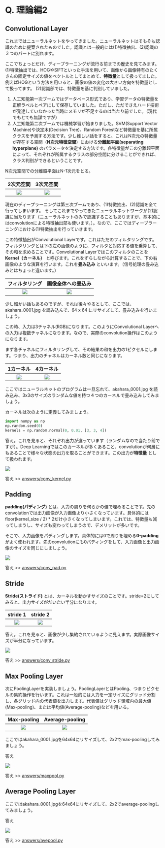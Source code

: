 # Q. 理論編2

## Convolutional Layer

これまではニューラルネットをやってきました。ニューラルネットはそもそも認識のために提案されたものでした。認識とは一般的には(1)特徴抽出、(2)認識の２つのパートに別れます。

ここでちょっとだけ、ディープラーニングが流行る前までの歴史を見てみます。
(1)特徴抽出では、HOGやSIFTといった手法を用いて、画像から画像特有のたくさんの固定サイズの値をベクトルとしてまとめて、**特徴量**として扱ってました。例えばHOGという方法を用いると、画像の値の変化の大きい方向を特徴量として扱ってます。
(2)認識部では、特徴量を基に判別していました。
1. 人工知能第一次ブームではデータベース形式であり、学習データの特徴量を正解ラベルとペアにして保存していました。ただし、ただでさえハード技術が発達していなかった当時にメモリが不足するのは当たり前でした。（現代でもとても無謀ですが）
2. 人工知能第二次ブームでは機械学習が始まりました。SVM(Support Vector Machine)や決定木(Decision Tree)、Random Forestなど特徴量を基に所属クラスを予測する方法です。少し難しい話をすると、これはN次元の特徴量が存在する空間（**N次元特徴空間**）における**分離超平面(separating hyperplane)** のパラメータを決定する方法です。各特徴量がこの分離超平面によって、それぞれが所属するクラスの部分空間に分けることができれば、クラス判別ができるということです。

N次元空間での分離超平面はN-1次元をとる。

| 2次元空間 | 3次元空間 |
|:---:|:---:|
| ![](assets/feature_space1.png) | ![](assets/feature_space2.png) |

現在のディープラーニングは第三次ブームであり、(1)特徴抽出、(2)認識を全て行ってしまいます。
そしてこれまでやってきたニューラルネットワークが(2)認識に当たります（ニューラルネットのみで認識することもありますが、基本的にはconvolutionによる特徴抽出部も使います。）。なので、ここではディープラーニングにおける(1)特徴抽出を行っていきます。

この特徴抽出がConvolutional Layerです。これはただのフィルタリングです。フィルタリングとは下の左の画像のように、フィルタと対応する値を乗算して、その和を求めることです。Convolutional Layerではこのフィルタのことを**Kernel（カーネル）** と呼びます。これをずらしながら計算することで、下の右画像のような演算を行います。これを**畳み込み** といいます。（信号処理の畳み込みとはちょっと違います。）

| フィルタリング | 画像全体への畳込み |
|:---:|:---:|
| ![](assets/kernel_0.png) | ![](assets/kernel.gif) |

少し細かい話もあるのですが、それは後々やるとして、ここでは、akahara_0001.jpg を読み込んで、64 x 64 にリサイズして、畳み込みを行いましょう。

この時、入力は3チャネル(RGB)になります。このようにConvolutional Layerへの入力は複数チャネルになります。なので、実際のconvolution操作はこのようになります。

まず各チャネルにフィルタリングして、その結果の和を出力の1ピクセルにします。つまり、出力のチャネルはカーネル数と同じになります。

| 1カーネル | 4カーネル |
|:---:|:---:|
| ![](assets/conv.png) | ![](assets/conv2.png) |

ここではニューラルネットのプログラムは一旦忘れて、akahara_0001.jpg を読み込み、3x3のサイズのランダムな値を持つ４つのカーネルで畳み込みしてみましょう。

カーネルは次のように定義してみましょう。

```python
import numpy as np
np.random.seed(0)
kernels = np.random.normal(0, 0.01, [3, 3, 4])
```

答え。これを見ると、それぞれ出力が違っています（ランダムなので当たり前ですが）。Deep Learningではこのカーネルが多くあること、convolutionが何層にもあることで様々な状態の出力を取ることができます。この出力が**特徴量** として扱われます。

![](answers/conv_kernel.png)

答え >> [answers/conv_kernel.py]( https://github.com/yoyoyo-yo/DeepLearningMugenKnock/blob/master/Question_theory/answers/conv_kernel.py )

## Padding

**padding(パディング)** とは、入力の周りを何らかの値で埋めることです。先のconvolutionでは出力画像が入力画像より小さくなっています。具体的には floor(kernel_size / 2) * 2だけ小さくなってしまいます。これでは、特徴量も減ってしまうし、サイズも変わってしまうので、デメリットが多いです。

そこで、入力画像をパディングします。具体的には0で周りを埋める**0-padding** がよく使われます。先のconvolutionにも0パディングをして、入力画像と出力画像のサイズを同じにしましょう。

![](assets/zeropadding.png)

答え >> [answers/conv_pad.py]( https://github.com/yoyoyo-yo/DeepLearningMugenKnock/blob/master/Question_theory/answers/conv_pad.py )

## Stride

**Stride(ストライド)** とは、カーネルを動かすサイズのことです。stride=2にしてみると、出力サイズがだいたい半分になります。

| stride 1 | stride 2 |
|:---:|:---:|
| ![](assets/stride1.gif) | ![](assets/stride2.gif) |

答え。これを見ると、画像が少し集約されているように見えます。実際画像サイズが半分になっています。

![](answers/conv_stride.png)

答え >> [answers/conv_stride.py]( https://github.com/yoyoyo-yo/DeepLearningMugenKnock/blob/master/Question_theory/answers/conv_stride.py )

## Max Pooling Layer

次にPoolingLayerを実装しましょう。PoolingLayerとはPooling、つまりピクセルの集約操作を行います。これは一般的には入力を一定サイズにグリッド分割し、各グリッド内の代表値を出力します。代表値はグリッド領域内の最大値(Max-pooling)、または平均値(Average-pooling)などを用いる。

| Max-pooling | Average-pooling |
|:---:|:---:|
| ![](assets/maxpool.gif) | ![](assets/avepool.gif) |

ここではakahara_0001.jpgを64x64にリサイズして、2x2でmax-poolingしてみましょう。

答え

![](answers/maxpool.png)

答え >> [answers/maxpool.py]( https://github.com/yoyoyo-yo/DeepLearningMugenKnock/blob/master/Question_theory/answers/maxpool.py )

## Average Pooling Layer

ここではakahara_0001.jpgを64x64にリサイズして、2x2でaverage-poolingしてみましょう。

答え

![](answers/avepool.png)

答え >> [answers/avepool.py]( https://github.com/yoyoyo-yo/DeepLearningMugenKnock/blob/master/Question_theory/answers/avepool.py )

